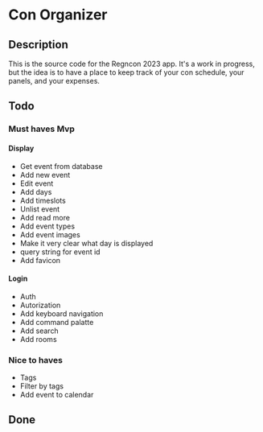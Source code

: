 # Con Organizer

## Description

This is the source code for the Regncon 2023 app. It's a work in progress, but the idea is to have a place to keep track of your con schedule, your panels, and your expenses.

## Todo

### Must haves Mvp

#### Display
* Get event from database
* Add new event
* Edit event
* Add days
* Add timeslots
* Unlist event
* Add read more
* Add event types
* Add event images
* Make it very clear what day is displayed
* query string for event id
* Add favicon

#### Login
* Auth
* Autorization
* Add keyboard navigation
* Add command palatte
* Add search
* Add rooms


### Nice to haves
* Tags
* Filter by tags
* Add event to calendar



## Done

